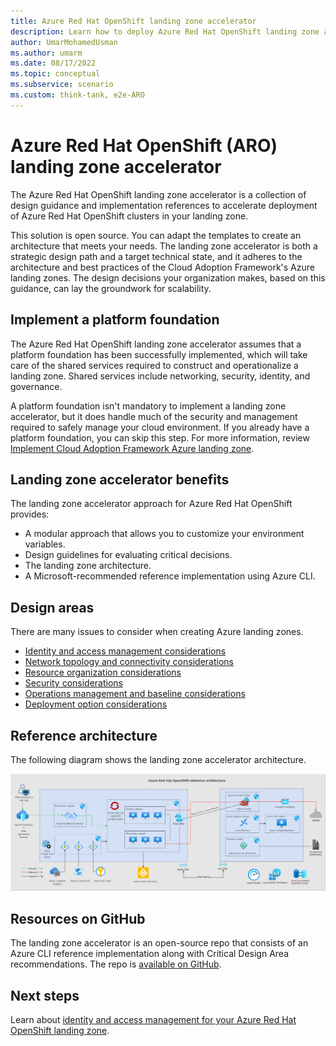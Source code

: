```yaml
---
title: Azure Red Hat OpenShift landing zone accelerator
description: Learn how to deploy Azure Red Hat OpenShift landing zone accelerator.
author: UmarMohamedUsman
ms.author: umarm
ms.date: 08/17/2022
ms.topic: conceptual
ms.subservice: scenario
ms.custom: think-tank, e2e-ARO
---
```


# Azure Red Hat OpenShift (ARO) landing zone accelerator

The Azure Red Hat OpenShift landing zone accelerator is a collection of design guidance and implementation references to accelerate deployment of Azure Red Hat OpenShift clusters in your landing zone.

This solution is open source. You can adapt the templates to create an architecture that meets your needs. The landing zone accelerator is both a strategic design path and a target technical state, and it adheres to the architecture and best practices of the Cloud Adoption Framework's Azure landing zones. The design decisions your organization makes, based on this guidance, can lay the groundwork for scalability.

## Implement a platform foundation

The Azure Red Hat OpenShift landing zone accelerator assumes that a platform foundation has been successfully implemented, which will take care of the shared services required to construct and operationalize a landing zone. Shared services include networking, security, identity, and governance.

A platform foundation isn't mandatory to implement a landing zone accelerator, but it does handle much of the security and management required to safely manage your cloud environment. If you already have a platform foundation, you can skip this step. For more information, review [Implement Cloud Adoption Framework Azure landing zone](../../../ready/landing-zone/index.md).

## Landing zone accelerator benefits

The landing zone accelerator approach for Azure Red Hat OpenShift provides:

- A modular approach that allows you to customize your environment variables.
- Design guidelines for evaluating critical decisions.
- The landing zone architecture.
- A Microsoft-recommended reference implementation using Azure CLI.

## Design areas

There are many issues to consider when creating Azure landing zones.

- [Identity and access management considerations](./identity-access-management.md)
- [Network topology and connectivity considerations](./network-topology-connectivity.md)
- [Resource organization considerations](./resource-organization.md)
- [Security considerations](./security.md)
- [Operations management and baseline considerations](./operations.md)
- [Deployment option considerations](./platform-automation-devops.md)

## Reference architecture

The following diagram shows the landing zone accelerator architecture.

[![Diagram showing the landing zone accelerator architecture.](./media/landing-zone-architecture.png)](./media/landing-zone-architecture.png)

## Resources on GitHub

The landing zone accelerator is an open-source repo that consists of an Azure CLI reference implementation along with Critical Design Area recommendations. The repo is [available on GitHub](https://github.com/Azure/ARO-Landing-Zone-Accelerator).

## Next steps

Learn about [identity and access management for your Azure Red Hat OpenShift landing zone](./identity-access-management.md).